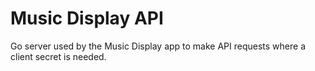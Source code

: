 # Music Display API

Go server used by the Music Display app to make API requests where a client secret is needed.